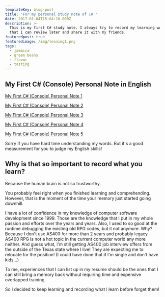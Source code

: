 ```yaml
---
templateKey: blog-post
title: 'For my personal study note of C# '
date: 2017-01-04T15:04:10.000Z
description: >-
  This is my first C# study note. I always try to record my learning work so
  that I can review later and share it with my friends.
featuredpost: true
featuredimage: /img/leaning1.png
tags:
  - jamaica
  - green beans
  - flavor
  - tasting
---
```

## My First C# (Console) Personal Note in English

[My First C# (Console) Personal Note 1](https://www.youtube.com/watch?time_continue=526&v=Go_8fZgjfTw&feature=emb_logo)

[My First C# (Console) Personal Note 2](https://www.youtube.com/watch?time_continue=3&v=SJekyv7Nb7M&feature=emb_logo)

[My First C# (Console) Personal Note 3](https://www.youtube.com/watch?v=yeNwFvW0LJY&feature=emb_logo)

[My First C# (Console) Personal Note 4](https://www.youtube.com/watch?v=2SJtb94aqCA&feature=emb_logo)

[My First C# (Console) Personal Note 5](https://www.youtube.com/watch?v=-jdmcVAKOsQ&feature=emb_logo)

Sorry if you have hard time understanding my words. But it's a good measurement for you to judge my English skills!

## Why is that so important to record what you learn?

Because the human brain is not so trustworthy.

You probably feel right when you finished learning and comprehending. However, that is the moment of the time your memory just started going downhill. 

I have a lot of confidence in my knowledge of computer software development since 1999. Those are the knowledge that I put in my whole passion and efforts over the years and years. Also, I used to so good at the runtime debugging the existing old RPG codes, but it not anymore. Why? Because I don't use AS400 for more than 2 years and probably legacy AS400 RPG is not a hot topic in the current computer world any more neither. And guess what, I'm still getting AS400 job interview offers from the outside of the Texas state where I live! They are expecting me to relocate for the position! (I could have done that if I'm single and don't have kids...)

To me, experiences that I can list up in my resume should be the ones that I can still bring a memory back without requiring time and expensive overlapped training.

So I decided to keep learning and recording what I learn before forget them!
